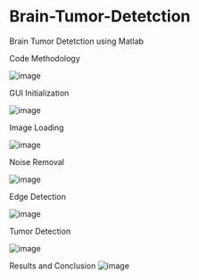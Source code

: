 # Brain-Tumor-Detetction
Brain Tumor Detetction using Matlab

Code Methodology

![image](https://github.com/user-attachments/assets/977e48ca-694b-4d7f-951e-ae96b22a262c)

GUI Initialization

![image](https://github.com/user-attachments/assets/9335a984-0f71-43f5-8f51-16a471bc34dc)


Image Loading

![image](https://github.com/user-attachments/assets/5becbe01-46d6-4b9e-af5f-6c1b5ef4e0cd)


Noise Removal

![image](https://github.com/user-attachments/assets/f1507a94-315d-44e9-92f2-bc1a87e7b240)


Edge Detection

![image](https://github.com/user-attachments/assets/fe185ef0-cf8b-492d-bfe9-d86b156c37ea)


Tumor Detection

![image](https://github.com/user-attachments/assets/285c85e4-fa26-47d3-b73b-101abd307008)

Results and Conclusion
![image](https://github.com/user-attachments/assets/9726d3f5-7da2-4ce0-8644-4228dc5e7bc5)

